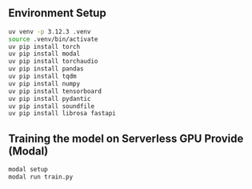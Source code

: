 ## Environment Setup
```bash
uv venv -p 3.12.3 .venv
source .venv/bin/activate
uv pip install torch
uv pip install modal
uv pip install torchaudio
uv pip install pandas
uv pip install tqdm
uv pip install numpy
uv pip install tensorboard
uv pip install pydantic
uv pip install soundfile
uv pip install librosa fastapi
```

## Training the model on Serverless GPU Provide (Modal)
```bash
modal setup
modal run train.py
```